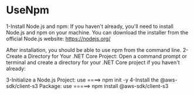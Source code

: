 # UseNpm
1-Install Node.js and npm:
If you haven't already, you'll need to install Node.js and npm on your machine. You can download the installer from the official Node.js website: https://nodejs.org/

After installation, you should be able to use npm from the command line.
2-Create a Directory for Your .NET Core Project:
Open a command prompt or terminal and create a directory for your .NET Core project if you haven't already:

3-Initialize a Node.js Project:
   use ====> npm init -y
4-Install the @aws-sdk/client-s3 Package:
  use =====> npm install @aws-sdk/client-s3
